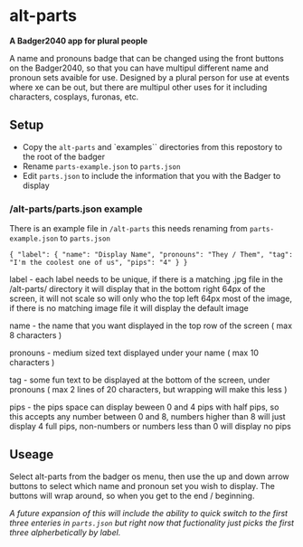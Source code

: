 # alt-parts
**A Badger2040 app for plural people**

A name and pronouns badge that can be changed using the front buttons on the Badger2040, so that you can have multipul different name and pronoun sets avaible for use. Designed by a plural person for use at events where xe can be out, but there are multipul other uses for it including characters, cosplays, furonas, etc.

## Setup

- Copy the `alt-parts` and `examples`` directories from this repostory to the root of the badger
- Rename `parts-example.json` to `parts.json` 
- Edit `parts.json` to include the information that you with the Badger to display

### /alt-parts/parts.json example

There is an example file in `/alt-parts` this needs renaming from `parts-example.json` to `parts.json`

``{
    "label": {
        "name": "Display Name",
        "pronouns": "They / Them",
        "tag": "I'm the coolest one of us",
        "pips": "4"
    }
}`` 

label - each label needs to be unique, if there is a matching .jpg file in the /alt-parts/ directory it will display that in the bottom right 64px of the screen, it will not scale so will only who the top left 64px most of the image, if there is no matching image file it will display the default image

name - the name that you want displayed in the top row of the screen ( max 8 characters )

pronouns - medium sized text displayed under your name ( max 10 characters )

tag - some fun text to be displayed at the bottom of the screen, under pronouns ( max 2 lines of 20 characters, but wrapping will make this less )

pips - the pips space can display beween 0 and 4 pips with half pips, so this accepts any number between 0 and 8, numbers higher than 8 will just display 4 full pips, non-numbers or numbers less than 0 will display no pips 

## Useage

Select alt-parts from the badger os menu, then use the up and down arrow buttons to select which name and pronoun set you wish to display. The buttons will wrap around, so when you get to the end / beginning.

*A future expansion of this will include the ability to quick switch to the first three enteries in `parts.json` but right now that fuctionality just picks the first three alpherbetically by label.*